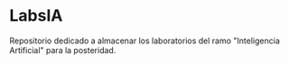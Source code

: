 # LabsIA
Repositorio dedicado a almacenar los laboratorios del ramo "Inteligencia Artificial" para la posteridad.
